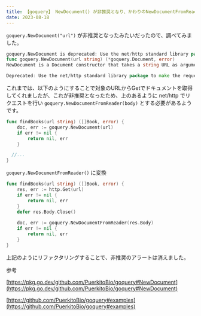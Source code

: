 ```yaml
---
title: 【goquery】 NewDocument() が非推奨となり、かわりのNewDocumentFromReader()の使い方を調べた
date: 2023-08-18
---
```



`goquery.NewDocument("url")` が非推奨となったみたいだったので、調べてみました。

```go
goquery.NewDocument is deprecated: Use the net/http standard library package to make the request and validate the response before calling goquery.NewDocumentFromReader with the response's body.deprecated(default)
func goquery.NewDocument(url string) (*goquery.Document, error)
NewDocument is a Document constructor that takes a string URL as argument. It loads the specified document, parses it, and stores the root Document node, ready to be manipulated.

Deprecated: Use the net/http standard library package to make the request and validate the response before calling goquery.NewDocumentFromReader with the response's body.
```

これまでは、以下のようにすることで対象のURLからGetでドキュメントを取得してくれましたが、これが非推奨となったため、上のあるように net/http  でリクエストを行い  `goquery.NewDocumentFromReader(body)` とする必要があるようです。

```go
func findBooks(url string) ([]Book, error) {
	doc, err := goquery.NewDocument(url)
	if err != nil {
		return nil, err
	}

  //...
}
```

`goquery.NewDocumentFromReader()` に変換

```go
func findBooks(url string) ([]Book, error) {
	res, err := http.Get(url)
	if err != nil {
		return nil, err
	}
	defer res.Body.Close()
	
	doc, err := goquery.NewDocumentFromReader(res.Body)
	if err != nil {
		return nil, err
	}
}
```

上記のようにリファクタリングすることで、非推奨のアラートは消えました。

参考

[https://pkg.go.dev/github.com/PuerkitoBio/goquery#NewDocument](https://pkg.go.dev/github.com/PuerkitoBio/goquery#NewDocument)

[https://github.com/PuerkitoBio/goquery#examples](https://github.com/PuerkitoBio/goquery#examples)